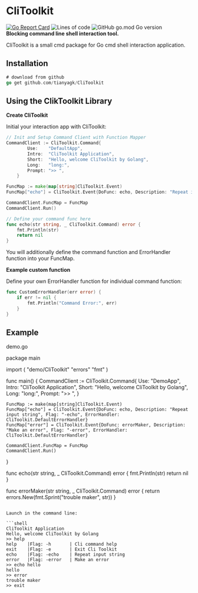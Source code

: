 # CliToolkit

[![Go Report Card](https://goreportcard.com/badge/github.com/tianyagk/CliToolkit)](https://goreportcard.com/report/github.com/tianyagk/CliToolkit)  ![Lines of code](https://img.shields.io/tokei/lines/github/tianyagk/CliToolkit)  ![GitHub go.mod Go version](https://img.shields.io/github/go-mod/go-version/tianyagk/CliToolkit)  
**Blocking command line shell interaction tool.**

CliToolkit is a small cmd package for Go cmd shell interaction application.

## Installation

```go
# download from github
go get github.com/tianyagk/CliToolkit
```

## Using the ClikToolkit Library

**Create CliToolkit**

Initial your interaction app with CliToolkit:

```go
// Init and Setup Command Client with Function Mapper
CommandClient := CliToolkit.Command{
		Use:    "DefaultApp",
		Intro:  "CliToolkit Application",
		Short:  "Hello, welcome CliToolkit by Golang",
		Long:   "long:",
		Prompt: ">> ",
	}

FuncMap := make(map[string]CliToolkit.Event)
FuncMap["echo"] = CliToolkit.Event{DoFunc: echo, Description: "Repeat input string", Flag: "-echo", ErrorHandler: CliToolkit.DefaultErrorHandler}

CommandClient.FuncMap = FuncMap
CommandClient.Run()

// Define your command func here
func echo(str string, _ CliToolkit.Command) error {
	fmt.Println(str)
	return nil
}
```

You will additionally define the command function and ErrorHandler function into your FuncMap.

**Example custom function**

Define your own ErrorHandler function for individual command function:

```go
func CustomErrorHandler(err error) {
	if err != nil {
        fmt.Println("Command Error:", err)
	}
}
```



## Example

demo.go

package main

import (
	"demo/CliToolkit"
	"errors"
	"fmt"
)

func main() {
	CommandClient := CliToolkit.Command{
		Use:    "DemoApp",
		Intro:  "CliToolkit Application",
		Short:  "Hello, welcome CliToolkit by Golang",
		Long:   "long:",
		Prompt: ">> ",
	}

	FuncMap := make(map[string]CliToolkit.Event)
	FuncMap["echo"] = CliToolkit.Event{DoFunc: echo, Description: "Repeat input string", Flag: "-echo", ErrorHandler: CliToolkit.DefaultErrorHandler}
	FuncMap["error"] = CliToolkit.Event{DoFunc: errorMaker, Description: "Make an error", Flag: "-error", ErrorHandler: CliToolkit.DefaultErrorHandler}

	CommandClient.FuncMap = FuncMap
	CommandClient.Run()
}

func echo(str string, _ CliToolkit.Command) error {
	fmt.Println(str)
	return nil
}

func errorMaker(str string, _ CliToolkit.Command) error {
	return errors.New(fmt.Sprint("trouble maker", str))
}

```

Launch in the command line:

```shell
CliToolkit Application
Hello, welcome CliToolkit by Golang
>> help
help    |Flag: -h       | Cli command help
exit    |Flag: -e       | Exit Cli Toolkit
echo    |Flag: -echo    | Repeat input string
error   |Flag: -error   | Make an error
>> echo hello
hello
>> error
trouble maker
>> exit
```

